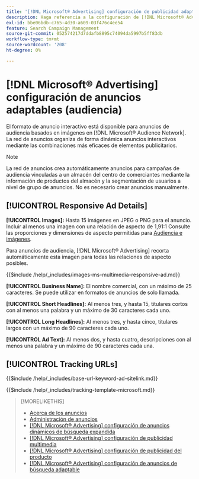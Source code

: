 ```yaml
---
title: '[!DNL Microsoft® Advertising] configuración de publicidad adaptable'
description: Haga referencia a la configuración de [!DNL Microsoft® Advertising] anuncios adaptables.
exl-id: bbe06bdb-c765-4d30-a609-03f476c4ee54
feature: Search Campaign Management
source-git-commit: 052574217d7ddafb8895c74094da5997b5ff83db
workflow-type: tm+mt
source-wordcount: '208'
ht-degree: 0%

---
```


# [!DNL Microsoft® Advertising] configuración de anuncios adaptables (audiencia)

El formato de anuncio interactivo está disponible para anuncios de audiencia basados en imágenes en [!DNL Microsoft® Audience Network]. La red de anuncios organiza de forma dinámica anuncios interactivos mediante las combinaciones más eficaces de elementos publicitarios.

>[!NOTE]
>
>La red de anuncios crea automáticamente anuncios para campañas de audiencia vinculadas a un almacén del centro de comerciantes mediante la información de productos del almacén y la segmentación de usuarios a nivel de grupo de anuncios. No es necesario crear anuncios manualmente.

## [!UICONTROL Responsive Ad Details]

**[!UICONTROL Images]:** Hasta 15 imágenes en JPEG o PNG para el anuncio. Incluir al menos una imagen con una relación de aspecto de 1,91:1 Consulte las proporciones y dimensiones de aspecto permitidas para [Audiencia e imágenes](https://help.ads.microsoft.com/#apex/ads/en/56912/0).

Para anuncios de audiencia, [!DNL Microsoft® Advertising] recorta automáticamente esta imagen para todas las relaciones de aspecto posibles.

<!-- Instructions -->

{{$include /help/_includes/images-ms-multimedia-responsive-ad.md}}

**[!UICONTROL Business Name]:** El nombre comercial, con un máximo de 25 caracteres. Se puede utilizar en formatos de anuncios de solo llamada.

**[!UICONTROL Short Headlines]:** Al menos tres, y hasta 15, titulares cortos con al menos una palabra y un máximo de 30 caracteres cada uno.

**[!UICONTROL Long Headlines]:** Al menos tres, y hasta cinco, titulares largos con un máximo de 90 caracteres cada uno.

**[!UICONTROL Ad Text]:** Al menos dos, y hasta cuatro, descripciones con al menos una palabra y un máximo de 90 caracteres cada una.

## [!UICONTROL Tracking URLs]

<!-- **[!UICONTROL Base URl]:** -->

{{$include /help/_includes/base-url-keyword-ad-sitelink.md}}

<!-- **[!UICONTROL Tracking Template]:** -->

{{$include /help/_includes/tracking-template-microsoft.md}}

>[!MORELIKETHIS]
>
>* [Acerca de los anuncios](ad-about.md)
>* [Administración de anuncios](ad-manage.md)
>* [[!DNL Microsoft® Advertising] configuración de anuncios dinámicos de búsqueda expandida](ad-settings-microsoft-dsa.md)
>* [[!DNL Microsoft® Advertising] configuración de publicidad multimedia](ad-settings-microsoft-multimedia.md)
>* [[!DNL Microsoft® Advertising] configuración de publicidad del producto](ad-settings-microsoft-product.md)
>* [[!DNL Microsoft® Advertising] configuración de anuncios de búsqueda adaptable](ad-settings-microsoft-rsa.md)
